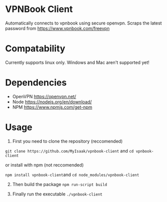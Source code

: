 # VPNBook Client
Automatically connects to vpnbook using secure openvpn. Scraps the latest password from https://www.vpnbook.com/freevpn

# Compatability
Currently supports linux only. Windows and Mac aren't supported yet!

# Dependencies
- OpenVPN https://openvpn.net/
- Node https://nodejs.org/en/download/
- NPM https://www.npmjs.com/get-npm

# Usage
1. First you need to clone the repository (reccomended)

  `git clone https://github.com/MyIsaak/vpnbook-client` and `cd vpnbook-client` 

or install with npm (not reccomended)

  `npm install vpnbook-client`and `cd node_modules/vpnbook-client`

2. Then build the package `npm run-script build`

3. Finally run the executable `./vpnbook-client`
